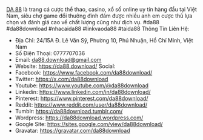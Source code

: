 [DA 88](https://da88.download/) là trang cá cược thể thao, casino, xổ số online uy tín hàng đầu tại Việt Nam, siêu chợ game đổi thưởng đình đám được nhiều anh em cược thủ lựa chọn và đánh giá cao về chất lượng cũng như dịch vụ.
#da88 #da88download #nhacaida88 #linkvaoda88 #taida88
Thông Tin Liên Hệ:
- Địa Chỉ: 24/15A Đ. Lê Văn Sỹ, Phường 10, Phú Nhuận, Hồ Chí Minh, Việt Nam
- Số Điện Thoại: 0777707036
- Email: da88.download@gmail.com
- Website: https://da88.download/
Social:
- Facebook: https://www.facebook.com/da88download/
- Twitter: https://x.com/da88download
- Youtube: https://www.youtube.com/@da88download
- Linkedin: https://www.linkedin.com/in/da88download/
- Pinterest: https://www.pinterest.com/da88download/
- Reddit: https://www.reddit.com/user/da88download/
- Tumblr: https://da88download.tumblr.com/
- Wordpress: https://da88download.wordpress.com/
- Google Site: https://sites.google.com/view/da88download/
- Gravatar: https://gravatar.com/da88download